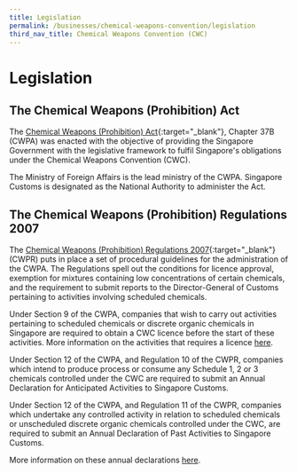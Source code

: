 ```yaml
---
title: Legislation
permalink: /businesses/chemical-weapons-convention/legislation
third_nav_title: Chemical Weapons Convention (CWC)
---
```


# Legislation

## The Chemical Weapons (Prohibition) Act

The  [Chemical Weapons (Prohibition) Act](https://sso.agc.gov.sg/Act/CWPA2000){:target="_blank"}, Chapter 37B (CWPA) was enacted with the objective of providing the Singapore Government with the legislative framework to fulfil Singapore's obligations under the Chemical Weapons Convention (CWC).

The Ministry of Foreign Affairs is the lead ministry of the CWPA. Singapore Customs is designated as the National Authority to administer the Act.

## The Chemical Weapons (Prohibition) Regulations 2007

The  [Chemical Weapons (Prohibition) Regulations 2007](https://sso.agc.gov.sg/SL/CWPA2000-S669-2007?DocDate=20111101){:target="_blank"}  (CWPR) puts in place a set of procedural guidelines for the administration of the CWPA. The Regulations spell out the conditions for licence approval, exemption for mixtures containing low concentrations of certain chemicals, and the requirement to submit reports to the Director-General of Customs pertaining to activities involving scheduled chemicals.

Under Section 9 of the CWPA, companies that wish to carry out activities pertaining to scheduled chemicals or discrete organic chemicals in Singapore are required to obtain a CWC licence before the start of these activities. More information on the activities that requires a licence  [here](/businesses/chemical-weapons-convention/licensing-requirements).

Under Section 12 of the CWPA, and Regulation 10 of the CWPR, companies which intend to produce process or consume any Schedule 1, 2 or 3 chemicals controlled under the CWC are required to submit an Annual Declaration for Anticipated Activities to Singapore Customs.

Under Section 12 of the CWPA, and Regulation 11 of the CWPR, companies which undertake any controlled activity in relation to scheduled chemicals or unscheduled discrete organic chemicals controlled under the CWC, are required to submit an Annual Declaration of Past Activities to Singapore Customs.

More information on these annual declarations [here](/businesses/chemical-weapons-convention/declarations).
